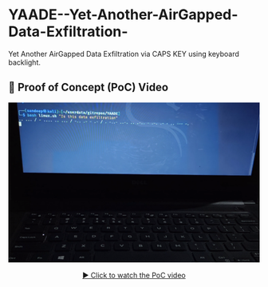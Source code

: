 # YAADE--Yet-Another-AirGapped-Data-Exfiltration-
Yet Another AirGapped Data Exfiltration via CAPS KEY using keyboard backlight.

## 🚀 Proof of Concept (PoC) Video

<p align="center">
  <a href="https://raw.githubusercontent.com/SandeepSinghSethi/YAADE/main/video/poc.mp4">
    <img src="video/poc_image.png" alt="Watch the PoC video" width="600px"/>
  </a>
</p>

<p align="center">
  <a href="https://raw.githubusercontent.com/SandeepSinghSethi/YAADE/main/video/poc.mp4">
    ▶️ Click to watch the PoC video
  </a>
</p>
